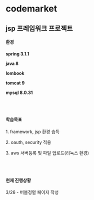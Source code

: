 # codemarket  
jsp 프레임워크 프로젝트  
------------------------------------------------  
<h4>환경<h4>
<p>spring 3.1.1</p>
<p>java 8</p>
<p>lombook</p>
<p>tomcat 9</p>
<p>mysql 8.0.31</p>
<br/>
<br/>
<h4>학습목표</h4>
<p>1. framework, jsp 환경 습득</p>
<p>2. oauth, security 적용</p>
<p>3. aws 서버등록 및 파일 업로드(리눅스 환경)</p>
<br/>
<br/>
<h4>현재 진행상황</h4>
<p>3/26 - 버블정렬 페이지 작성</p>
